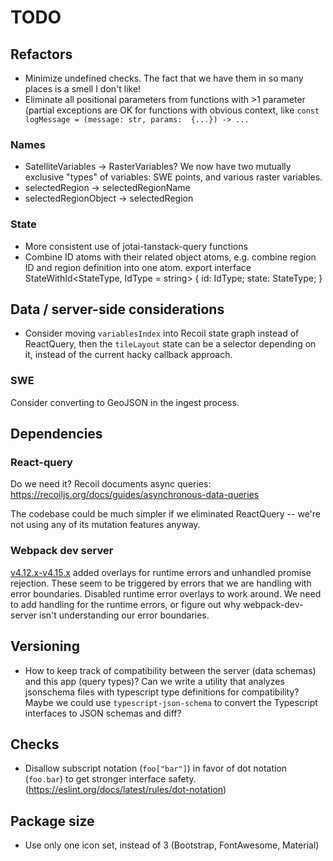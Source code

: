 # TODO

## Refactors

* Minimize undefined checks. The fact that we have them in so many places is a smell I
  don't like!
* Eliminate all positional parameters from functions with >1 parameter (partial exceptions are
  OK for functions with obvious context, like
  `const logMessage = (message: str, params:  {...}) -> ...`


### Names

* SatelliteVariables -> RasterVariables? We now have two mutually exclusive "types" of
  variables: SWE points, and various raster variables.
* selectedRegion -> selectedRegionName
* selectedRegionObject -> selectedRegion


### State

* More consistent use of jotai-tanstack-query functions
* Combine ID atoms with their related object atoms, e.g. combine region ID and region
  definition into one atom. 
      export interface StateWithId<StateType, IdType = string> {
        id: IdType;
        state: StateType;
      }


## Data / server-side considerations

* Consider moving `variablesIndex` into Recoil state graph instead of ReactQuery, then
  the `tileLayout` state can be a selector depending on it, instead of the current hacky
  callback approach.

### SWE

Consider converting to GeoJSON in the ingest process.


## Dependencies

### React-query

Do we need it? Recoil documents async queries:
https://recoiljs.org/docs/guides/asynchronous-data-queries

The codebase could be much simpler if we eliminated ReactQuery -- we're not using any of
its mutation features anyway.


### Webpack dev server

[v4.12.x-v4.15.x](https://github.com/webpack/webpack-dev-server/blob/master/CHANGELOG.md)
added overlays for runtime errors and unhandled promise rejection. These seem to be
triggered by errors that we are handling with error boundaries. Disabled runtime error
overlays to work around. We need to add handling for the runtime errors, or figure out
why webpack-dev-server isn't understanding our error boundaries.


## Versioning

* How to keep track of compatibility between the server (data schemas) and this app
  (query types)? Can we write a utility that analyzes jsonschema files with typescript
  type definitions for compatibility? Maybe we could use `typescript-json-schema` to
  convert the Typescript interfaces to JSON schemas and diff?


## Checks

* Disallow subscript notation (`foo["bar"]`) in favor of dot notation (`foo.bar`) to get
  stronger interface safety. (<https://eslint.org/docs/latest/rules/dot-notation>)


## Package size

* Use only one icon set, instead of 3 (Bootstrap, FontAwesome, Material)
